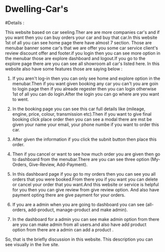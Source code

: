 # Dwelling-Car's

#Details : 

This website based on car seeling.Ther are are more companies car's and if you want then you can buy orders your car and buy that car.In this website 1st of all you can see home page there have almost 7 section. Those are menubar banner some car's that we are offer you some car service client's review discount offer and footer.if you login then you can see more option in the menubar those are explore dashboard and logout.If you go to the explore page there are you can see all showroom all car's listed here. In this website also have some features those are saying below : 

1. If you aren't log-in then you can only see home and explore option in the menubar.Then if you want given booking any car you can't you are goin to login page then if you alreade regester then you can login otherwise 1st of all you can do login.After the login you can go where are you want to went.

2. In the booking page you can see this car full details like (mileage, engine, price, colour, transmission etc).Then if you want to give final booking click place order then you can see a modal there are mst be given your name your email, your phone numbe if you want to order this car.

3. After given the information if you click the subnit button then place this order.

4. Then if you cancel or want to see how much order you are given then go to dashboard from the menubar.There are you can see three option (My-Orders, Give-Review, Add-Payment).

5. In this dashboard page if you go to my orders then you can see you all orders that you were booked.From there you if you want you can delete or cancel your order that you want.And this website or service is helpful for you then you can give review from give review option. And also have payment opting there are give payment for your orders.

6. If you are a admin when you are going to dashboard you can see (all-orders, add-product, manage-product and make admin).

7. In the dashboard for a admin you can see make admin option from there are you can make admin from all users.and also have add product option from there are a admin can add a product . 

So, that is the briefly discussion in this website. This description you can see visually in the live site. 
